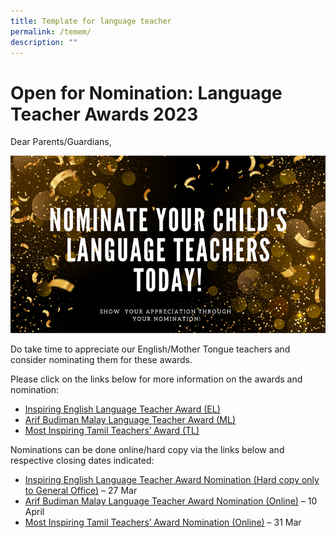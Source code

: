 ```yaml
---
title: Template for language teacher
permalink: /temem/
description: ""
---
```

# Open for Nomination: Language Teacher Awards 2023

Dear Parents/Guardians,

![](/images/Announcement/2023/2023%20Lang%20Teacher%20Nomination%20PG%20Post.png)

Do take time to appreciate our English/Mother Tongue teachers and consider nominating them for these awards.

Please click on the links below for more information on the awards and nomination:
* [Inspiring English Language Teacher Award (EL)](https://www.languagecouncils.sg/goodenglish/inspiring-teacher-of-english-award/nomination-information)
*	[Arif Budiman Malay Language Teacher Award (ML)](https://www.moe.gov.sg/news/press-releases/20230303-nominations-open-for-arif-budiman-malay-language-teacher-award-2023)
* [Most Inspiring Tamil Teachers’ Award (TL)](https://www.moe.gov.sg/news/press-releases/20230126-open-for-nominations-most-inspiring-tamil-teachers-award-2023#:~:text=Open%20for%20Nominations%3A%20Most%20Inspiring%20Tamil%20Teachers'%20Award%202023,-Published%20Date%3A%2026&text=From%2030%20January%20to%2010,'%20(MITT)%20Award%202023)

Nominations can be done online/hard copy via the links below and respective closing dates indicated:
*	[Inspiring English Language Teacher Award Nomination (Hard copy only to General Office)](https://www.languagecouncils.sg/goodenglish/inspiring-teacher-of-english-award/nomination-information) – 27 Mar 
*	[Arif Budiman Malay Language Teacher Award Nomination (Online)](https://go.gov.sg/agab2023) – 10 April
* [Most Inspiring Tamil Teachers’ Award Nomination (Online)](https://form.gov.sg/63b37e2ed7315c001292c529) – 31 Mar